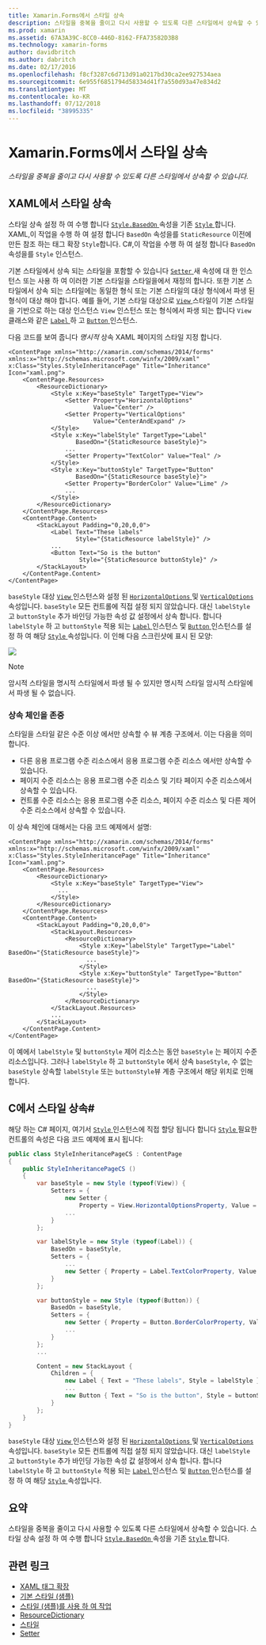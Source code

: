 ```yaml
---
title: Xamarin.Forms에서 스타일 상속
description: 스타일을 중복을 줄이고 다시 사용할 수 있도록 다른 스타일에서 상속할 수 있습니다. 이 문서에서는 Xamarin.Forms 응용 프로그램에서 스타일 상속을 수행 하는 방법을 설명 합니다.
ms.prod: xamarin
ms.assetid: 67A3A39C-8CC0-446D-8162-FFA73582D3B8
ms.technology: xamarin-forms
author: davidbritch
ms.author: dabritch
ms.date: 02/17/2016
ms.openlocfilehash: f8cf3287c6d713d91a0217bd30ca2ee927534aea
ms.sourcegitcommit: 6e955f6851794d58334d41f7a550d93a47e834d2
ms.translationtype: MT
ms.contentlocale: ko-KR
ms.lasthandoff: 07/12/2018
ms.locfileid: "38995335"
---
```

# <a name="style-inheritance-in-xamarinforms"></a>Xamarin.Forms에서 스타일 상속

_스타일을 중복을 줄이고 다시 사용할 수 있도록 다른 스타일에서 상속할 수 있습니다._

## <a name="style-inheritance-in-xaml"></a>XAML에서 스타일 상속

스타일 상속 설정 하 여 수행 합니다 [ `Style.BasedOn` ](xref:Xamarin.Forms.Style.BasedOn) 속성을 기존 [ `Style` ](xref:Xamarin.Forms.Style)합니다. XAML,이 작업을 수행 하 여 설정 합니다 `BasedOn` 속성을를 `StaticResource` 이전에 만든 참조 하는 태그 확장 `Style`합니다. C#,이 작업을 수행 하 여 설정 합니다 `BasedOn` 속성을를 `Style` 인스턴스.

기본 스타일에서 상속 되는 스타일을 포함할 수 있습니다 [ `Setter` ](xref:Xamarin.Forms.Setter) 새 속성에 대 한 인스턴스 또는 사용 하 여 이러한 기본 스타일을 스타일을에서 재정의 합니다. 또한 기본 스타일에서 상속 되는 스타일에는 동일한 형식 또는 기본 스타일의 대상 형식에서 파생 된 형식이 대상 해야 합니다. 예를 들어, 기본 스타일 대상으로 [ `View` ](xref:Xamarin.Forms.View) 스타일이 기본 스타일을 기반으로 하는 대상 인스턴스 `View` 인스턴스 또는 형식에서 파생 되는 합니다 `View` 클래스와 같은 [ `Label` ](xref:Xamarin.Forms.Label) 하 고 [ `Button` ](xref:Xamarin.Forms.Button) 인스턴스.

다음 코드를 보여 줍니다 *명시적* 상속 XAML 페이지의 스타일 지정 합니다.

```xaml
<ContentPage xmlns="http://xamarin.com/schemas/2014/forms" xmlns:x="http://schemas.microsoft.com/winfx/2009/xaml" x:Class="Styles.StyleInheritancePage" Title="Inheritance" Icon="xaml.png">
    <ContentPage.Resources>
        <ResourceDictionary>
            <Style x:Key="baseStyle" TargetType="View">
                <Setter Property="HorizontalOptions"
                        Value="Center" />
                <Setter Property="VerticalOptions"
                        Value="CenterAndExpand" />
            </Style>
            <Style x:Key="labelStyle" TargetType="Label"
                   BasedOn="{StaticResource baseStyle}">
                ...
                <Setter Property="TextColor" Value="Teal" />
            </Style>
            <Style x:Key="buttonStyle" TargetType="Button"
                   BasedOn="{StaticResource baseStyle}">
                <Setter Property="BorderColor" Value="Lime" />
                ...
            </Style>
        </ResourceDictionary>
    </ContentPage.Resources>
    <ContentPage.Content>
        <StackLayout Padding="0,20,0,0">
            <Label Text="These labels"
                   Style="{StaticResource labelStyle}" />
            ...
            <Button Text="So is the button"
                    Style="{StaticResource buttonStyle}" />
        </StackLayout>
    </ContentPage.Content>
</ContentPage>
```

`baseStyle` 대상 [ `View` ](xref:Xamarin.Forms.View) 인스턴스와 설정 된 [ `HorizontalOptions` ](xref:Xamarin.Forms.View.HorizontalOptions) 및 [ `VerticalOptions` ](xref:Xamarin.Forms.View.VerticalOptions) 속성입니다. `baseStyle` 모든 컨트롤에 직접 설정 되지 않았습니다. 대신 `labelStyle` 고 `buttonStyle` 추가 바인딩 가능한 속성 값 설정에서 상속 합니다. 합니다 `labelStyle` 하 고 `buttonStyle` 적용 되는 [ `Label` ](xref:Xamarin.Forms.Label) 인스턴스 및 [ `Button` ](xref:Xamarin.Forms.Button) 인스턴스를 설정 하 여 해당 [ `Style` ](xref:Xamarin.Forms.VisualElement.Style) 속성입니다. 이 인해 다음 스크린샷에 표시 된 모양:

[![](inheritance-images/style-inheritance.png)](inheritance-images/style-inheritance-large.png#lightbox)

> [!NOTE]
> 암시적 스타일을 명시적 스타일에서 파생 될 수 있지만 명시적 스타일 암시적 스타일에서 파생 될 수 없습니다.

### <a name="respecting-the-inheritance-chain"></a>상속 체인을 존중

스타일을 스타일 같은 수준 이상 에서만 상속할 수 뷰 계층 구조에서. 이는 다음을 의미합니다.

- 다른 응용 프로그램 수준 리소스에서 응용 프로그램 수준 리소스 에서만 상속할 수 있습니다.
- 페이지 수준 리소스는 응용 프로그램 수준 리소스 및 기타 페이지 수준 리소스에서 상속할 수 있습니다.
- 컨트롤 수준 리소스는 응용 프로그램 수준 리소스, 페이지 수준 리소스 및 다른 제어 수준 리소스에서 상속할 수 있습니다.

이 상속 체인에 대해서는 다음 코드 예제에서 설명:

```xaml
<ContentPage xmlns="http://xamarin.com/schemas/2014/forms" xmlns:x="http://schemas.microsoft.com/winfx/2009/xaml" x:Class="Styles.StyleInheritancePage" Title="Inheritance" Icon="xaml.png">
    <ContentPage.Resources>
        <ResourceDictionary>
            <Style x:Key="baseStyle" TargetType="View">
              ...
            </Style>
        </ResourceDictionary>
    </ContentPage.Resources>
    <ContentPage.Content>
        <StackLayout Padding="0,20,0,0">
            <StackLayout.Resources>
                <ResourceDictionary>
                    <Style x:Key="labelStyle" TargetType="Label" BasedOn="{StaticResource baseStyle}">
                      ...
                    </Style>
                    <Style x:Key="buttonStyle" TargetType="Button" BasedOn="{StaticResource baseStyle}">
                      ...
                    </Style>
                </ResourceDictionary>
            </StackLayout.Resources>
            ...
        </StackLayout>
    </ContentPage.Content>
</ContentPage>
```

이 예에서 `labelStyle` 및 `buttonStyle` 제어 리소스는 동안 `baseStyle` 는 페이지 수준 리소스입니다. 그러나 `labelStyle` 하 고 `buttonStyle` 에서 상속 `baseStyle`, 수 없는 `baseStyle` 상속할 `labelStyle` 또는 `buttonStyle`뷰 계층 구조에서 해당 위치로 인해 합니다.

## <a name="style-inheritance-in-c35"></a>C에서 스타일 상속&#35;

해당 하는 C# 페이지, 여기서 [ `Style` ](xref:Xamarin.Forms.Style) 인스턴스에 직접 할당 됩니다 합니다 [ `Style` ](xref:Xamarin.Forms.VisualElement.Style) 필요한 컨트롤의 속성은 다음 코드 예제에 표시 됩니다:

```csharp
public class StyleInheritancePageCS : ContentPage
{
    public StyleInheritancePageCS ()
    {
        var baseStyle = new Style (typeof(View)) {
            Setters = {
                new Setter {
                    Property = View.HorizontalOptionsProperty, Value = LayoutOptions.Center    },
                ...
            }
        };

        var labelStyle = new Style (typeof(Label)) {
            BasedOn = baseStyle,
            Setters = {
                ...
                new Setter { Property = Label.TextColorProperty, Value = Color.Teal    }
            }
        };

        var buttonStyle = new Style (typeof(Button)) {
            BasedOn = baseStyle,
            Setters = {
                new Setter { Property = Button.BorderColorProperty, Value =    Color.Lime },
                ...
            }
        };
        ...

        Content = new StackLayout {
            Children = {
                new Label { Text = "These labels", Style = labelStyle },
                ...
                new Button { Text = "So is the button", Style = buttonStyle }
            }
        };
    }
}
```

`baseStyle` 대상 [ `View` ](xref:Xamarin.Forms.View) 인스턴스와 설정 된 [ `HorizontalOptions` ](xref:Xamarin.Forms.View.HorizontalOptions) 및 [ `VerticalOptions` ](xref:Xamarin.Forms.View.VerticalOptions) 속성입니다. `baseStyle` 모든 컨트롤에 직접 설정 되지 않았습니다. 대신 `labelStyle` 고 `buttonStyle` 추가 바인딩 가능한 속성 값 설정에서 상속 합니다. 합니다 `labelStyle` 하 고 `buttonStyle` 적용 되는 [ `Label` ](xref:Xamarin.Forms.Label) 인스턴스 및 [ `Button` ](xref:Xamarin.Forms.Button) 인스턴스를 설정 하 여 해당 [ `Style` ](xref:Xamarin.Forms.VisualElement.Style) 속성입니다.

## <a name="summary"></a>요약

스타일을 중복을 줄이고 다시 사용할 수 있도록 다른 스타일에서 상속할 수 있습니다. 스타일 상속 설정 하 여 수행 합니다 [ `Style.BasedOn` ](xref:Xamarin.Forms.Style.BasedOn) 속성을 기존 [ `Style` ](xref:Xamarin.Forms.Style)합니다.


## <a name="related-links"></a>관련 링크

- [XAML 태그 확장](~/xamarin-forms/xaml/xaml-basics/xaml-markup-extensions.md)
- [기본 스타일 (샘플)](https://developer.xamarin.com/samples/xamarin-forms/UserInterface/Styles/BasicStyles/)
- [스타일 (샘플)를 사용 하 여 작업](https://developer.xamarin.com/samples/xamarin-forms/WorkingWithStyles/)
- [ResourceDictionary](xref:Xamarin.Forms.ResourceDictionary)
- [스타일](xref:Xamarin.Forms.Style)
- [Setter](xref:Xamarin.Forms.Setter)
